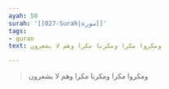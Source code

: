 ```yaml
---
ayah: 50
surah: '[[027-Surah|سورة]]'
tags:
- quran
text: ومكروا مكرا ومكرنا مكرا وهم لا يشعرون

---
```

> ومكروا مكرا ومكرنا مكرا وهم لا يشعرون
